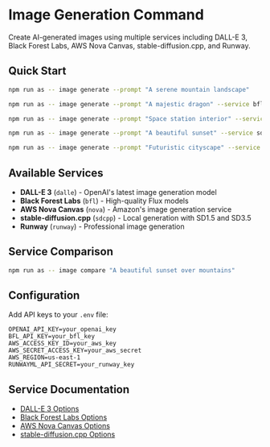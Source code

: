 # Image Generation Command

Create AI-generated images using multiple services including DALL-E 3, Black Forest Labs, AWS Nova Canvas, stable-diffusion.cpp, and Runway.

## Quick Start

```bash
npm run as -- image generate --prompt "A serene mountain landscape"

npm run as -- image generate --prompt "A majestic dragon" --service bfl

npm run as -- image generate --prompt "Space station interior" --service nova

npm run as -- image generate --prompt "A beautiful sunset" --service sdcpp

npm run as -- image generate --prompt "Futuristic cityscape" --service runway
```

## Available Services

- **DALL-E 3** (`dalle`) - OpenAI's latest image generation model
- **Black Forest Labs** (`bfl`) - High-quality Flux models  
- **AWS Nova Canvas** (`nova`) - Amazon's image generation service
- **stable-diffusion.cpp** (`sdcpp`) - Local generation with SD1.5 and SD3.5
- **Runway** (`runway`) - Professional image generation

## Service Comparison

```bash
npm run as -- image compare "A beautiful sunset over mountains"
```

## Configuration

Add API keys to your `.env` file:
```env
OPENAI_API_KEY=your_openai_key
BFL_API_KEY=your_bfl_key
AWS_ACCESS_KEY_ID=your_aws_key
AWS_SECRET_ACCESS_KEY=your_aws_secret
AWS_REGION=us-east-1
RUNWAYML_API_SECRET=your_runway_key
```

## Service Documentation

- [DALL-E 3 Options](./02-dalle-options.md)
- [Black Forest Labs Options](./03-bfl-options.md)
- [AWS Nova Canvas Options](./04-nova-options.md)
- [stable-diffusion.cpp Options](./05-sdcpp-options.md)
